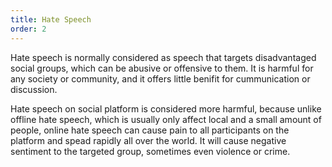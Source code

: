 ```yaml
---
title: Hate Speech
order: 2
---
```


Hate speech is normally considered as speech that targets disadvantaged social groups, which can be abusive or offensive to them. It is harmful for any society or community, and it offers little benifit for cummunication or discussion.

Hate speech on social platform is considered more harmful, because unlike offline hate speech, which is usually only affect local and a small amount of people, online hate speech can cause pain to all participants on the platform and spead rapidly all over the world. It will cause negative sentiment to the targeted group, sometimes even violence or crime.